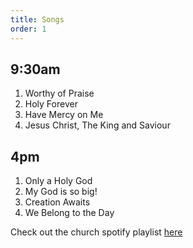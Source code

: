 ```yaml
---
title: Songs
order: 1
---
```


## 9:30am 
1. Worthy of Praise  
2. Holy Forever
3. Have Mercy on Me
4. Jesus Christ, The King and Saviour

## 4pm 
1. Only a Holy God 
2. My God is so big!
3. Creation Awaits 
4. We Belong to the Day 

Check out the church spotify playlist [here](https://open.spotify.com/playlist/3gh0ZKXkJBDbNEnZqJJDXj?si=0908aa3f87544643)
